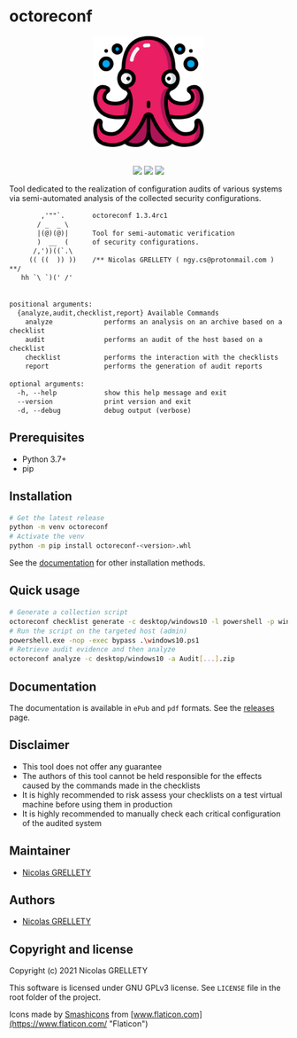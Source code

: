# octoreconf

<p align="center">
  <img width="200" height="200" src="ressources/logo.png">
  <br/><br/>
</p>

<p align="center">
  <img src="https://img.shields.io/badge/coverage-83%25-green.svg">
  <img src="https://img.shields.io/badge/python-3.7+-blue.svg">
  <img src="https://img.shields.io/badge/platform-macOS%2FLinux%2FWindows-blue.svg">
</p>

Tool dedicated to the realization of configuration audits of various systems via semi-automated analysis of the collected security configurations.

```
        ,'""`.       octoreconf 1.3.4rc1
       / _  _ \
       |(@)(@)|      Tool for semi-automatic verification
       )  __  (      of security configurations.
      /,'))((`.\
     (( ((  )) ))    /** Nicolas GRELLETY ( ngy.cs@protonmail.com ) **/
   hh `\ `)(' /'


positional arguments:
  {analyze,audit,checklist,report} Available Commands
    analyze             performs an analysis on an archive based on a checklist
    audit               performs an audit of the host based on a checklist
    checklist           performs the interaction with the checklists
    report              performs the generation of audit reports

optional arguments:
  -h, --help            show this help message and exit
  --version             print version and exit
  -d, --debug           debug output (verbose)
```

## Prerequisites

- Python 3.7+
- pip

## Installation

```bash
# Get the latest release
python -m venv octoreconf
# Activate the venv
python -m pip install octoreconf-<version>.whl
```

See the [documentation](#documentation) for other installation methods.

## Quick usage

```bash
# Generate a collection script
octoreconf checklist generate -c desktop/windows10 -l powershell -p windows -o windows10.ps1
# Run the script on the targeted host (admin)
powershell.exe -nop -exec bypass .\windows10.ps1
# Retrieve audit evidence and then analyze
octoreconf analyze -c desktop/windows10 -a Audit[...].zip
```

## Documentation

The documentation is available in `ePub` and `pdf` formats. See the [releases](https://github.com/Nillyr/octoreconf/releases) page.

## Disclaimer

- This tool does not offer any guarantee
- The authors of this tool cannot be held responsible for the effects caused by the commands made in the checklists
- It is highly recommended to risk assess your checklists on a test virtual machine before using them in production
- It is highly recommended to manually check each critical configuration of the audited system

## Maintainer

- [Nicolas GRELLETY](https://github.com/Nillyr)

## Authors

- [Nicolas GRELLETY](https://github.com/Nillyr)

## Copyright and license

Copyright (c) 2021 Nicolas GRELLETY

This software is licensed under GNU GPLv3 license. See `LICENSE` file in the root folder of the project.

Icons made by [Smashicons](https://www.flaticon.com/authors/smashicons "Smashicons") from [www.flaticon.com](https://www.flaticon.com/ "Flaticon")
